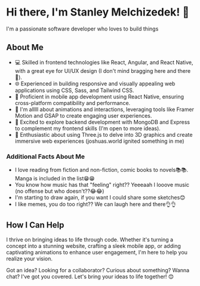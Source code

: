 # Hi there, I'm Stanley Melchizedek! 👋

I'm a passionate software developer who loves to build things

## About Me

- 💻 Skilled in frontend technologies like React, Angular, and React Native, with a great eye for UI/UX design (I don't mind bragging here and there🙂).
- 🌐 Experienced in building responsive and visually appealing web applications using CSS, Sass, and Tailwind CSS.
- 📱 Proficient in mobile app development using React Native, ensuring cross-platform compatibility and performance.
- 🚀 I'm alllll about animations and interactions, leveraging tools like Framer Motion and GSAP to create engaging user experiences.
- 🌟 Excited to explore backend development with MongoDB and Express to complement my frontend skills (I'm open to more ideas).
- 🎨 Enthusiastic about using Three.js to delve into 3D graphics and create immersive web experiences (joshuas.world ignited something in me)

### Additional Facts About Me

- I love reading from fiction and non-fiction, comic books to novels📚📚. Manga is included in the list😁😁
- You know how music has that "feeling" right?? Yeeeaah I looove music (no offense but who doesn't??😂😂)
- I'm starting to draw again, if you want I could share some sketches😊
- I like memes, you do too right?? We can laugh here and there👌👌

## How I Can Help

I thrive on bringing ideas to life through code. Whether it's turning a concept into a stunning website, crafting a sleek mobile app, or adding captivating animations to enhance user engagement, I'm here to help you realize your vision.

Got an idea? Looking for a collaborator? Curious about something? Wanna chat? I've got you covered. Let's bring your ideas to life together! 😊
